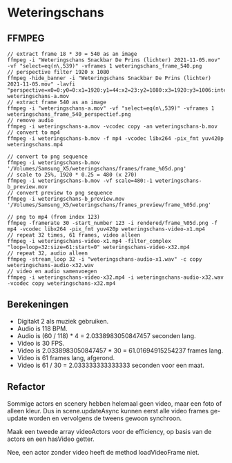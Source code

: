 # Weteringschans

## FFMPEG

```
// extract frame 18 * 30 = 540 as an image
ffmpeg -i "Weteringschans Snackbar De Prins (lichter) 2021-11-05.mov" -vf "select=eq(n\,539)" -vframes 1 weteringschans_frame_540.png
// perspective filter 1920 x 1080
ffmpeg -hide_banner -i "Weteringschans Snackbar De Prins (lichter) 2021-11-05.mov" -lavfi "perspective=x0=0:y0=0:x1=1920:y1=44:x2=23:y2=1080:x3=1920:y3=1006:interpolation=linear" weteringschans-a.mov
// extract frame 540 as an image
ffmpeg -i "weteringschans-a.mov" -vf "select=eq(n\,539)" -vframes 1 weteringschans_frame_540_perspectief.png
// remove audio
ffmpeg -i weteringschans-a.mov -vcodec copy -an weteringschans-b.mov
// convert to mp4
ffmpeg -i weteringschans-b.mov -f mp4 -vcodec libx264 -pix_fmt yuv420p weteringschans.mp4

// convert to png sequence
ffmpeg -i weteringschans-b.mov '/Volumes/Samsung_X5/weteringschans/frames/frame_%05d.png'
// scale to 25%, 1920 * 0.25 = 480 (x 270)
ffmpeg -i weteringschans-b.mov -vf scale=480:-1 weteringschans-b_preview.mov
// convert preview to png sequence
ffmpeg -i weteringschans-b_preview.mov '/Volumes/Samsung_X5/weteringschans/frames_preview/frame_%05d.png'

// png to mp4 (from index 123)
ffmpeg -framerate 30 -start_number 123 -i rendered/frame_%05d.png -f mp4 -vcodec libx264 -pix_fmt yuv420p weteringschans-video-x1.mp4
// repeat 32 times, 61 frames, video alleen
ffmpeg -i weteringschans-video-x1.mp4 -filter_complex "loop=loop=32:size=61:start=0" weteringschans-video-x32.mp4
// repeat 32, audio alleen
ffmpeg -stream_loop 32 -i "weteringschans-audio-x1.wav" -c copy weteringschans-audio-x32.wav
// video en audio samenvoegen
ffmpeg -i weteringschans-video-x32.mp4 -i weteringschans-audio-x32.wav -vcodec copy weteringschans-x32.mp4
```

## Berekeningen

* Digitakt 2 als muziek gebruiken.
* Audio is 118 BPM. 
* Audio is (60 / 118) * 4 = 2.0338983050847457 seconden lang.
* Video is 30 FPS.
* Video is 2.0338983050847457 * 30 = 61.01694915254237 frames lang.
* Video is 61 frames lang, afgerond.
* Video is 61 / 30 = 2.033333333333333 seconden voor een maat.

## Refactor

Sommige actors en scenery hebben helemaal geen video, maar een foto of alleen kleur. Dus in
scene.updateAsync kunnen eerst alle video frames ge-update worden en vervolgens de tweens gewoon
synchroon.

Maak een tweede array videoActors voor de efficiency, op basis van de actors en een hasVideo getter.

Nee, een actor zonder video heeft de method loadVideoFrame niet.
